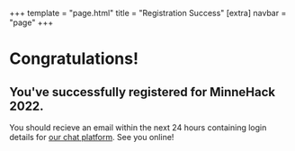+++
template = "page.html"
title = "Registration Success"
[extra]
navbar = "page"
+++

# Congratulations!

## You've successfully registered for MinneHack 2022.

You should recieve an email within the next 24 hours containing login details for [our chat
platform](https://chat.minnehack.io). See you online!

